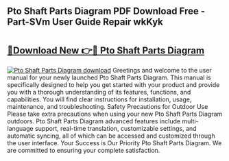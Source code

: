 ## Pto Shaft Parts Diagram PDF Download Free - Part-SVm User Guide Repair wkKyk

# <h2><a href="http://dfrohcs.blite.top/?on=Pto+Shaft+Parts+Diagram">🔗Download New 👉🔴 Pto Shaft Parts Diagram</a></h2>

[![Pto Shaft Parts Diagram download](https://i.imgur.com/lujVjoI.png)](http://dfrohcs.blite.top/?on=Pto+Shaft+Parts+Diagram)
Greetings and welcome to the user manual for your newly launched Pto Shaft Parts Diagram. This manual is specifically designed to help you get started with your product and provide you with a thorough understanding of its features, functions, and capabilities. You will find clear instructions for installation, usage, maintenance, and troubleshooting. Safety Precautions for Outdoor Use Please take extra precautions when using your new Pto Shaft Parts Diagram outdoors. Pto Shaft Parts Diagram advanced features include multi-language support, real-time translation, customizable settings, and automatic syncing, all of which can be accessed and customized through the user interface. Your Success is Our Priority Pto Shaft Parts Diagram. We are committed to ensuring your complete satisfaction.

